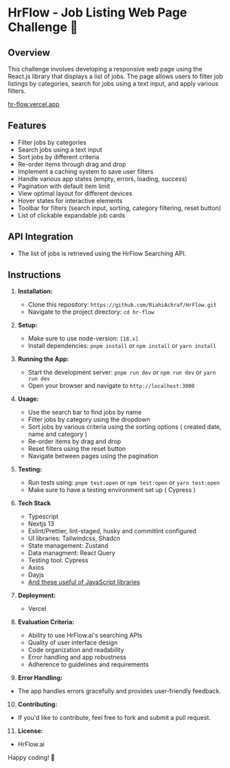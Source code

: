 #  HrFlow - Job Listing Web Page Challenge 🚀

## Overview

This challenge involves developing a responsive web page using the React.js library that displays a list of jobs. The page allows users to filter job listings by categories, search for jobs using a text input, and apply various filters.

[hr-flow.vercel.app](https://hr-flow.vercel.app/)

## Features

- Filter jobs by categories
- Search jobs using a text input
- Sort jobs by different criteria
- Re-order items through drag and drop
- Implement a caching system to save user filters
- Handle various app states (empty, errors, loading, success)
- Pagination with default item limit
- View optimal layout for different devices
- Hover states for interactive elements
- Toolbar for filters (search input, sorting, category filtering, reset button)
- List of clickable expandable job cards

## API Integration

- The list of jobs is retrieved using the HrFlow Searching API.

## Instructions

1. **Installation:**
   - Clone this repository: `https://github.com/RiahiAchraf/HrFlow.git`
   - Navigate to the project directory: `cd hr-flow`

2. **Setup:**
   - Make sure to use node-version: `[18.x]`
   - Install dependencies: `pnpm install` or `npm install` or `yarn install` 

3. **Running the App:**
   - Start the development server: `pnpm run dev` or `npm run dev` or `yarn run dev`
   - Open your browser and navigate to `http://localhost:3000`

4. **Usage:**
   - Use the search bar to find jobs by name
   - Filter jobs by category using the dropdown
   - Sort jobs by various criteria using the sorting options ( created date, name and category )
   - Re-order items by drag and drop
   - Reset filters using the reset button
   - Navigate between pages using the pagination

5. **Testing:**
   - Run tests using: `pnpm test:open` or `npm test:open` or `yarn test:open`
   - Make sure to have a testing environment set up ( Cypress )

6. **Tech Stack**
   - Typescript
   - Nextjs 13
   - Eslint/Prettier, lint-staged, husky and commitlint configured
   - UI libraries: Tailwindcss, Shadcn
   - State management: Zustand
   - Data managment: React Query
   - Testing tool: Cypress
   - Axios
   - Dayjs
   - [And these useful of JavaScript libraries ](https://github.com/RiahiAchraf/HrFlow/blob/main/package.json)
  
7. **Deployment:**
   - Vercel

8. **Evaluation Criteria:**
   - Ability to use HrFlow.ai's searching APIs
   - Quality of user interface design
   - Code organization and readability
   - Error handling and app robustness
   - Adherence to guidelines and requirements

9.  **Error Handling:**
   - The app handles errors gracefully and provides user-friendly feedback.

10. **Contributing:**
   - If you'd like to contribute, feel free to fork and submit a pull request.

11. **License:**
   - HrFlow.ai

Happy coding! 🥳